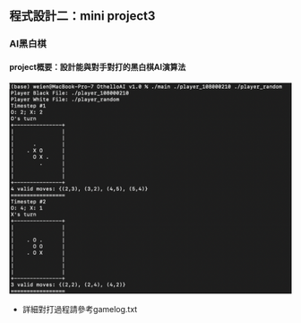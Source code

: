 ## 程式設計二：mini project3
### AI黑白棋
#### project概要：設計能與對手對打的黑白棋AI演算法
![image](demo.png)
* 詳細對打過程請參考gamelog.txt
